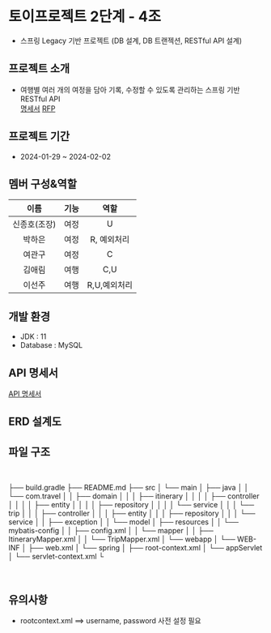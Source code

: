 # 토이프로젝트 2단계 - 4조
- 스프링 Legacy 기반 프로젝트 (DB 설계, DB 트랜젝션, RESTful API 설계)

## 프로젝트 소개
- 여행별 여러 개의 여정을 담아 기록, 수정할 수 있도록 관리하는 스프링 기반 RESTful API <br>
[명세서](https://www.notion.so/2-9661b25933204481ace02cdb37d70de8#450e3beb32874855ae65ad2c1104c8ab)
[RFP](https://docs.google.com/document/d/1RSqH9ILlEo4juLZLKocfVOdKH9eoTT5U/edit)

## 프로젝트 기간
- 2024-01-29 ~ 2024-02-02

## 멤버 구성&역할
이름|기능|역할
:---:|:---:|:---:
신종호(조장)|여정|U
박하은|여정|R, 예외처리
여관구|여정|C
김애림|여행|C,U
이선주|여행|R,U,예외처리

## 개발 환경
- JDK : 11
- Database : MySQL

## API 명세서
[API 명세서](https://documenter.getpostman.com/view/32623056/2s9YyvAf7C)

## ERD 설계도


## 파일 구조
<br>

├── build.gradle
├── README.md
├── src
│   └── main
│       ├── java
│       │   └── com.travel
│       │       ├── domain
│       │       │   ├── itinerary
│       │       │   │   ├── controller
│       │       │   │   ├── entity
│       │       │   │   ├── repository
│       │       │   │   └── service
│       │       │   └── trip
│       │       │       ├── controller
│       │       │       ├── entity
│       │       │       ├── repository
│       │       │       └── service
│       │       ├── exception
│       │       └── model
│       ├── resources
│       │   └── mybatis-config
│       │       ├── config.xml
│       │       └── mapper
│       │           ├── ItineraryMapper.xml
│       │           └── TripMapper.xml
│       └── webapp
│           └── WEB-INF
│               ├── web.xml
│               └── spring
│                   ├── root-context.xml
│                   └── appServlet
│                       └── servlet-context.xml
└

<br>

## 유의사항
- rootcontext.xml ==> username, password 사전 설정 필요
